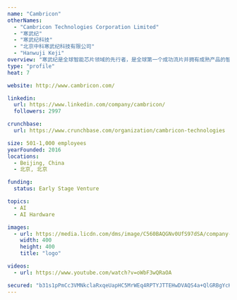 ```yaml
---
name: "Cambricon"
otherNames:
  - "Cambricon Technologies Corporation Limited"
  - "寒武纪"
  - "寒武纪科技"
  - "北京中科寒武纪科技有限公司"
  - "Hanwuji Keji"
overview: "寒武纪是全球智能芯片领域的先行者，是全球第一个成功流片并拥有成熟产品的智能芯片公司。公司的使命是打造各类智能云服务器、智能终端以及智能机器人的核心处理器芯片，让机器更好地理解和服务人类。"
type: "profile"
heat: 7

website: http://www.cambricon.com/

linkedin:
  url: https://www.linkedin.com/company/cambricon/
  followers: 2997

crunchbase:
  url: https://www.crunchbase.com/organization/cambricon-technologies

size: 501-1,000 employees
yearFounded: 2016
locations:
  - Beijing, China
  - 北京, 北京

funding:
  status: Early Stage Venture

topics:
  - AI
  - AI Hardware

images:
  - url: https://media.licdn.com/dms/image/C560BAQGNv0UfS97dSA/company-logo_400_400/0?e=1582761600&v=beta&t=nMs9uh_N1Du-1iciJI2OP5rU-kCDxRLuA93_utgKMEE
    width: 400
    height: 400
    title: "logo"

videos:
  - url: https://www.youtube.com/watch?v=oWbF3wQRaOA

secured: "b31s1pPmCc3VMNkclaRxqeUapHC5MrWEq4RPTYJTTEHwDVAQS4a+QlGRBgYcKZFLEfwDds98mkVJuFQzI385EIOO63eBg7FoRMUkY2Zj6XmZCgSpn/dTDK861LzRe1UV9jn4lXkXeG8K8NebN0C0AEQW12Y0l9myrFATalN/oocHCl5cPjOJ1rbtO0ulN9VhoDhwjeORS+s9rJRrlog4RpIX2TQxXeFAzWOFB44mYMFh3M3Xu2Zt5Jr9i5dY0lM0YYG+lRQiSbYR3kW7trhV+w==;RhPLTTyki6TaDgK8m3fr6w=="
---
```


